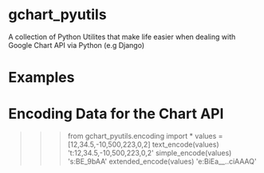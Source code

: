 gchart_pyutils
==============

A collection of Python Utilites that make life easier when dealing with Google Chart API via Python (e.g Django)

Examples
========

Encoding Data for the Chart API
================================
>>> from gchart_pyutils.encoding import *
>>> values = [12,34.5,-10,500,223,0,2]
>>> text_encode(values)
't:12,34.5,-10,500,223,0,2'
>>> simple_encode(values)
's:BE_9bAA'
>>> extended_encode(values)
'e:BiEa__..ciAAAQ'
